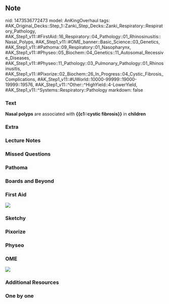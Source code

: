 ## Note
nid: 1473536772473
model: AnKingOverhaul
tags: #AK_Original_Decks::Step_1::Zanki_Step_Decks::Zanki_Respiratory::Respiratory_Pathology, #AK_Step1_v11::#FirstAid::16_Respiratory::04_Pathology::01_Rhinosinusitis::Nasal_Polyps, #AK_Step1_v11::#OME_banner::Basic_Science::03_Genetics, #AK_Step1_v11::#Pathoma::09_Respiratory::01_Nasopharynx, #AK_Step1_v11::#Physeo::05_Biochem::04_Genetics::11_Autosomal_Recessive_Diseases, #AK_Step1_v11::#Physeo::11_Pathology::03_Pulmonary_Pathology::01_Rhinosinusitis, #AK_Step1_v11::#Pixorize::02_Biochem::26_In_Progress::04_Cystic_Fibrosis_Complications, #AK_Step1_v11::#UWorld::10000-99999::19000-19999::19576, #AK_Step1_v11::^Other::^HighYield::4-LowerYield, #AK_Step1_v11::^Systems::Respiratory::Pathology
markdown: false

### Text
<div>
  <b>Nasal polyps</b> are associated with <b>{{c1::cystic
  fibrosis}}</b> in <b>children</b>
</div>

### Extra


### Lecture Notes


### Missed Questions


### Pathoma


### Boards and Beyond


### First Aid
<i><img src="paste-164097815479312.jpg"></i>

### Sketchy


### Pixorize


### Physeo


### OME
<div class="ome-widget">
  <a href="https://onlinemeded.org/spa/genetics?ref=anki"><img src=
  "_OME_AnkiFlashcards_Topic_6.png"></a>
</div>

### Additional Resources


### One by one

